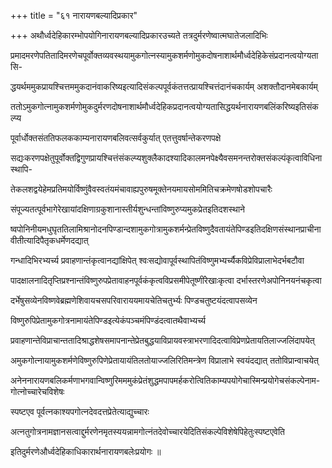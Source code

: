 +++
title = "६१ नारायणबल्यादिप्रकार"

+++
अथौर्ध्वदेहिकारम्भोपयोगिनारायणबल्यादिप्रकारउच्यते तत्रदुर्मरणेष्वात्मघातेजलादिभिः

प्रमादमरणेपतितादिमरणेचपूर्वोक्तव्यवस्थयामुकगोत्नस्यामुकशर्मणोमुकदोषनाशार्थमौर्ध्वदेहिकेसंप्रदानत्वयोग्यतासि-

द्धयर्थममुकप्रायश्चित्तममुकदानंवाकरिष्यइत्यादिसंकल्पपूर्वकंतत्तत्प्रायश्चित्तंदानंचकार्यम् अशक्तौदानमेबकार्यम्

ततोऽमुकगोत्नामुकशर्मणोमुकदुर्मरणदोषनाशार्थमौर्ध्वदेहिकप्रदानत्वयोग्यतासिद्धयर्थनारायणबलिंकरिष्यइतिसंकल्प्य

पूर्वार्धोक्तसंततिफलककाम्यनारायणबलिवत्सर्वकुर्यात् एतत्तुवर्षान्तेकरणपक्षे

सद्यःकरणपक्षेतुपूर्वोक्तद्विगुणप्रायश्चित्तंसंकल्प्यशुक्लैकादश्यादिकालमनपेक्ष्यैवसमनन्तरोक्तसंकल्पंकृत्वाविधिनास्थापि-

तेकलशद्वयेहेमप्रतिमयोर्विष्णुंवैवस्वतंयमंचावाह्यपुरुषमूक्तेनयमायसोममितिचक्रमेणषोडशोपचारैः

संपूज्यतत्पूर्वभागेरेखायांदक्षिणाग्रकुशानास्तीर्यशुन्धन्तांविष्णुरुप्यमुकप्रेतइतिदशस्थाने

ष्वपोनिनीयमधुघृततिलामिश्रानोदनपिण्डान्दशामुकगोत्रामुकशर्मन्प्रेतविष्णुदैवतायंतेपिण्डइतिदक्षिणसंस्थानप्राचीनावीतीत्यादिपैतृकधर्मेणदद्यात्

गन्धादिभिरभ्यर्च्य प्रवाहणान्तंकृत्वानद्यांक्षिपेत् श्वःसद्योवापूर्वस्थापितंविष्णुमभ्यर्च्यैकविप्रेविप्रालाभेदर्भबटौवा

पादक्षालनादितृप्तिप्रश्नान्तंविष्णुरुपप्रेतावाहनपूर्वकंकृत्वविप्रसमीपेतूष्णींरेखाःकृत्वा दर्भास्तरणेअपोनिनयनंचकृत्वा

दर्भेषुसव्येनविष्णवेब्रह्मणेशिवायचसपरिवाराययमायचेतिचतुर्भ्यः पिण्डचतुष्टयंदत्वापसव्येन

विष्णुरुपिप्रेतामुकगोत्रनामायंतेपिण्डइत्येकंपञ्चमंपिण्डंदत्वातथैवाभ्यर्च्य

प्रवाहणान्तेविप्राचान्ततादिश्राद्धशेषसमापनान्तेप्रेतबुद्धयाविप्रायवस्त्राभरणादिदत्वाविप्रेणप्रेतायतिलाज्जलिंदापयेत्

अमुकगोत्नायामुकशर्मणेविष्णुरुपिणेप्रेतायायंतिलतोयाज्जलिरितिमन्त्रेण विप्रालाभे स्वयंदद्यात् ततोविप्रान्वाचयेत्

अनेननारायणबलिकर्मणाभगवान्विष्णुरिमममुकंप्रेतंशुद्धमपापमर्हकरोत्वितिकाम्यपयोगेचास्मिन्प्रयोगेचसंकल्पेनाम-गोत्नोच्चारेचविशेषः

स्पष्टएव पूर्वत्नकाश्यपगोत्नदेवदत्तप्रेतेत्याद्युच्चारः

अत्नतुगोत्रनामज्ञानसत्वाद्दुर्मरणेनमृतस्ययन्नामगोत्नंतदेवोच्चारयेदितिसंकल्पेविशेषेपिहेतुःस्पष्टएवेति

इतिदुर्मरणेऔर्ध्वदेहिकाधिकारार्थनारायणबलेःप्रयोगः ॥
